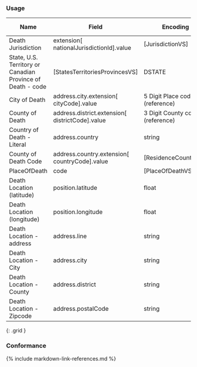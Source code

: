 ### Usage


| **Name** |  **Field**   |  **Encoding**  |  **IJE Field Name(s)**  |
| ---------------| ------------------------ | ------------- | ------------------- |
| Death Jurisdiction   | extension[ nationalJurisdictionId].value        | [JurisdictionVS] | jurisdictionID |
| State, U.S. Territory or Canadian Province of Death - code | [StatesTerritoriesProvincesVS] | DSTATE |
| City of Death  | address.city.extension[ cityCode].value  | 5 Digit Place code (reference) | CITYCODE_D  |
| County of Death  | address.district.extension[ districtCode].value  | 3 Digit County code (reference) | COD  |
| Country of Death - Literal  | address.country  | string | DTHCOUNTRY ??  |
| County of Death Code | address.country.extension[ countryCode].value  | [ResidenceCountryVS] | DTHCOUNTRYCD ?? |
| PlaceOfDeath  | code  | [PlaceOfDeathVS] | DPLACE  |
| Death Location (latitude) | position.latitude | float | LAT_D |
| Death Location (longitude) | position.longitude | float | LONG_D |
| Death Location - address  | address.line  | string | ADDRESS_D  |
| Death Location - City  | address.city  | string | CITYTEXT_D  |
| Death Location - County  | address.district  | string | COUNTYTEXT_D  |
| Death Location - Zipcode  | address.postalCode | string | ZIP9_D  |
{: .grid }


### Conformance

{% include markdown-link-references.md %}
